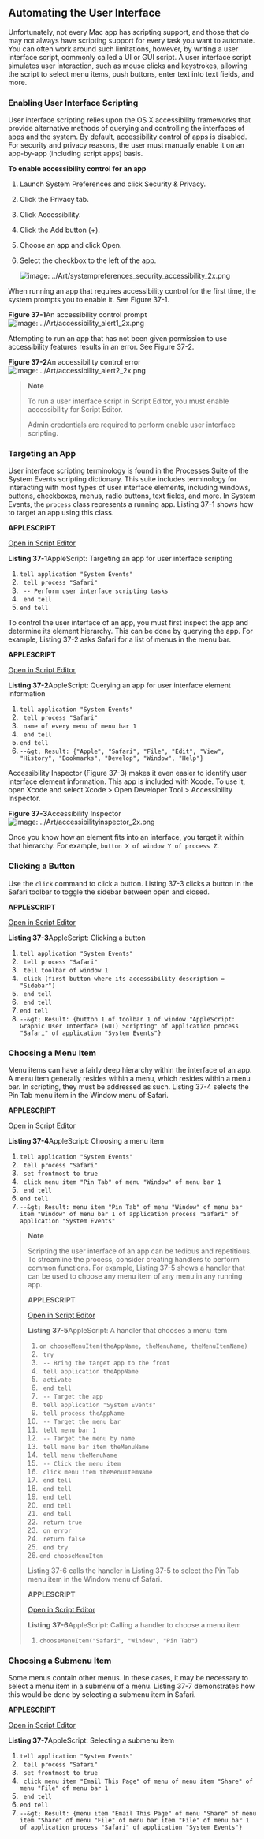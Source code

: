 <a id="//apple_ref/doc/uid/TP40016239-CH69"></a><a id="//apple_ref/doc/uid/TP40016239-CH69-SW1"></a>
<a id="//apple_ref/doc/uid/TP40016239-CH35"></a><a id="//apple_ref/doc/uid/TP40016239-CH35-SW1"></a>

## Automating the User Interface

Unfortunately, not every Mac app has scripting support, and those that do may not always have scripting support for every task you want to automate. You can often work around such limitations, however, by writing a user interface script, commonly called a UI or GUI script. A user interface script simulates user interaction, such as mouse clicks and keystrokes, allowing the script to select menu items, push buttons, enter text into text fields, and more.

<a id="//apple_ref/doc/uid/TP40016239-CH69-SW12"></a>

### Enabling User Interface Scripting

User interface scripting relies upon the OS X accessibility frameworks that provide alternative methods of querying and controlling the interfaces of apps and the system. By default, accessibility control of apps is disabled. For security and privacy reasons, the user must manually enable it on an app-by-app (including script apps) basis.

<a id="//apple_ref/doc/uid/TP40016239-CH69-SW13"></a>

**To enable accessibility control for an app**

1. Launch System Preferences and click Security & Privacy.
2. Click the Privacy tab.
3. Click Accessibility.
4. Click the Add button (+).
5. Choose an app and click Open.
6. Select the checkbox to the left of the app.

   ![image: ../Art/systempreferences_security_accessibility_2x.png](https://developer.apple.com/library/archive/mac-automation-scripting-guide/Art/systempreferences_security_accessibility_2x.png)

When running an app that requires accessibility control for the first time, the system prompts you to enable it. See Figure 37-1.

<a id="//apple_ref/doc/uid/TP40016239-CH69-SW2"></a>
**Figure 37-1**An accessibility control prompt
![image: ../Art/accessibility_alert1_2x.png](https://developer.apple.com/library/archive/mac-automation-scripting-guide/Art/accessibility_alert1_2x.png)

Attempting to run an app that has not been given permission to use accessibility features results in an error. See Figure 37-2.

<a id="//apple_ref/doc/uid/TP40016239-CH69-SW3"></a>
**Figure 37-2**An accessibility control error
![image: ../Art/accessibility_alert2_2x.png](https://developer.apple.com/library/archive/mac-automation-scripting-guide/Art/accessibility_alert2_2x.png)
> **Note**
>
>
> To run a user interface script in Script Editor, you must enable accessibility for Script Editor.
>
> Admin credentials are required to perform enable user interface scripting.

<a id="//apple_ref/doc/uid/TP40016239-CH69-SW15"></a>

### Targeting an App

User interface scripting terminology is found in the Processes Suite of the System Events scripting dictionary. This suite includes terminology for interacting with most types of user interface elements, including windows, buttons, checkboxes, menus, radio buttons, text fields, and more. In System Events, the `process` class represents a running app. Listing 37-1 shows how to target an app using this class.

**APPLESCRIPT**

[Open in Script Editor](https://developer.apple.com/library/archive/mac-automation-scripting-guide/applescript:/com.apple.scripteditor?action=new&script=tell%20application%20%22System%20Events%22%0A%20%20%20%20tell%20process%20%22Safari%22%0A%20%20%20%20%20%20%20%20--%20Perform%20user%20interface%20scripting%20tasks%0A%20%20%20%20end%20tell%0Aend%20tell)

<a id="//apple_ref/doc/uid/TP40016239-CH69-SW4"></a>
**Listing 37-1**AppleScript: Targeting an app for user interface scripting

1. `tell application "System Events"`
2. ` tell process "Safari"`
3. ` -- Perform user interface scripting tasks`
4. ` end tell`
5. `end tell`

To control the user interface of an app, you must first inspect the app and determine its element hierarchy. This can be done by querying the app. For example, Listing 37-2 asks Safari for a list of menus in the menu bar.

**APPLESCRIPT**

[Open in Script Editor](https://developer.apple.com/library/archive/mac-automation-scripting-guide/applescript:/com.apple.scripteditor?action=new&script=tell%20application%20%22System%20Events%22%0A%20%20%20%20tell%20process%20%22Safari%22%0A%20%20%20%20%20%20%20%20name%20of%20every%20menu%20of%20menu%20bar%201%0A%20%20%20%20end%20tell%0Aend%20tell%0A--%3E%20Result%3A%20%7B%22Apple%22%2C%20%22Safari%22%2C%20%22File%22%2C%20%22Edit%22%2C%20%22View%22%2C%20%22History%22%2C%20%22Bookmarks%22%2C%20%22Develop%22%2C%20%22Window%22%2C%20%22Help%22%7D)

<a id="//apple_ref/doc/uid/TP40016239-CH69-SW5"></a>
**Listing 37-2**AppleScript: Querying an app for user interface element information

1. `tell application "System Events"`
2. ` tell process "Safari"`
3. ` name of every menu of menu bar 1`
4. ` end tell`
5. `end tell`
6. `--&gt; Result: {"Apple", "Safari", "File", "Edit", "View", "History", "Bookmarks", "Develop", "Window", "Help"}`

Accessibility Inspector (Figure 37-3) makes it even easier to identify user interface element information. This app is included with Xcode. To use it, open Xcode and select Xcode &gt; Open Developer Tool &gt; Accessibility Inspector.

<a id="//apple_ref/doc/uid/TP40016239-CH69-SW6"></a>
**Figure 37-3**Accessibility Inspector
![image: ../Art/accessibilityinspector_2x.png](https://developer.apple.com/library/archive/mac-automation-scripting-guide/Art/accessibilityinspector_2x.png)

Once you know how an element fits into an interface, you target it within that hierarchy. For example, `button X of window Y of process Z`.

<a id="//apple_ref/doc/uid/TP40016239-CH69-SW16"></a>

### Clicking a Button

Use the `click` command to click a button. Listing 37-3 clicks a button in the Safari toolbar to toggle the sidebar between open and closed.

**APPLESCRIPT**

[Open in Script Editor](https://developer.apple.com/library/archive/mac-automation-scripting-guide/applescript:/com.apple.scripteditor?action=new&script=tell%20application%20%22System%20Events%22%0A%20%20%20%20tell%20process%20%22Safari%22%0A%20%20%20%20%20%20%20%20tell%20toolbar%20of%20window%201%0A%20%20%20%20%20%20%20%20%20%20%20%20click%20%28first%20button%20where%20its%20accessibility%20description%20%3D%20%22Sidebar%22%29%0A%20%20%20%20%20%20%20%20end%20tell%0A%20%20%20%20end%20tell%0Aend%20tell%0A--%3E%20Result%3A%20%7Bbutton%201%20of%20toolbar%201%20of%20window%20%22AppleScript%3A%20Graphic%20User%20Interface%20%28GUI%29%20Scripting%22%20of%20application%20process%20%22Safari%22%20of%20application%20%22System%20Events%22%7D)

<a id="//apple_ref/doc/uid/TP40016239-CH69-SW7"></a>
**Listing 37-3**AppleScript: Clicking a button

1. `tell application "System Events"`
2. ` tell process "Safari"`
3. ` tell toolbar of window 1`
4. ` click (first button where its accessibility description = "Sidebar")`
5. ` end tell`
6. ` end tell`
7. `end tell`
8. `--&gt; Result: {button 1 of toolbar 1 of window "AppleScript: Graphic User Interface (GUI) Scripting" of application process "Safari" of application "System Events"}`

<a id="//apple_ref/doc/uid/TP40016239-CH69-SW17"></a>

### Choosing a Menu Item

Menu items can have a fairly deep hierarchy within the interface of an app. A menu item generally resides within a menu, which resides within a menu bar. In scripting, they must be addressed as such. Listing 37-4 selects the Pin Tab menu item in the Window menu of Safari.

**APPLESCRIPT**

[Open in Script Editor](https://developer.apple.com/library/archive/mac-automation-scripting-guide/applescript:/com.apple.scripteditor?action=new&script=tell%20application%20%22System%20Events%22%0A%20%20%20%20tell%20process%20%22Safari%22%0A%20%20%20%20%20%20%20%20set%20frontmost%20to%20true%0A%20%20%20%20%20%20%20%20click%20menu%20item%20%22Pin%20Tab%22%20of%20menu%20%22Window%22%20of%20menu%20bar%201%0A%20%20%20%20end%20tell%0Aend%20tell%0A--%3E%20Result%3A%20menu%20item%20%22Pin%20Tab%22%20of%20menu%20%22Window%22%20of%20menu%20bar%20item%20%22Window%22%20of%20menu%20bar%201%20of%20application%20process%20%22Safari%22%20of%20application%20%22System%20Events%22)

<a id="//apple_ref/doc/uid/TP40016239-CH69-SW8"></a>
**Listing 37-4**AppleScript: Choosing a menu item

1. `tell application "System Events"`
2. ` tell process "Safari"`
3. ` set frontmost to true`
4. ` click menu item "Pin Tab" of menu "Window" of menu bar 1`
5. ` end tell`
6. `end tell`
7. `--&gt; Result: menu item "Pin Tab" of menu "Window" of menu bar item "Window" of menu bar 1 of application process "Safari" of application "System Events"`

> **Note**
>
>
> Scripting the user interface of an app can be tedious and repetitious. To streamline the process, consider creating handlers to perform common functions. For example, Listing 37-5 shows a handler that can be used to choose any menu item of any menu in any running app.
>
> **APPLESCRIPT**
>
> [Open in Script Editor](https://developer.apple.com/library/archive/mac-automation-scripting-guide/applescript:/com.apple.scripteditor?action=new&script=on%20chooseMenuItem%28theAppName%2C%20theMenuName%2C%20theMenuItemName%29%0A%20%20%20%20try%0A%20%20%20%20%20%20%20%20--%20Bring%20the%20target%20app%20to%20the%20front%0A%20%20%20%20%20%20%20%20tell%20application%20theAppName%0A%20%20%20%20%20%20%20%20%20%20%20%20activate%0A%20%20%20%20%20%20%20%20end%20tell%0A%0A%20%20%20%20%20%20%20%20--%20Target%20the%20app%0A%20%20%20%20%20%20%20%20tell%20application%20%22System%20Events%22%0A%20%20%20%20%20%20%20%20%20%20%20%20tell%20process%20theAppName%0A%0A%20%20%20%20%20%20%20%20%20%20%20%20%20%20%20%20--%20Target%20the%20menu%20bar%0A%20%20%20%20%20%20%20%20%20%20%20%20%20%20%20%20tell%20menu%20bar%201%0A%0A%20%20%20%20%20%20%20%20%20%20%20%20%20%20%20%20%20%20%20%20--%20Target%20the%20menu%20by%20name%0A%20%20%20%20%20%20%20%20%20%20%20%20%20%20%20%20%20%20%20%20tell%20menu%20bar%20item%20theMenuName%0A%20%20%20%20%20%20%20%20%20%20%20%20%20%20%20%20%20%20%20%20%20%20%20%20tell%20menu%20theMenuName%0A%0A%20%20%20%20%20%20%20%20%20%20%20%20%20%20%20%20%20%20%20%20%20%20%20%20%20%20%20%20--%20Click%20the%20menu%20item%0A%20%20%20%20%20%20%20%20%20%20%20%20%20%20%20%20%20%20%20%20%20%20%20%20%20%20%20%20click%20menu%20item%20theMenuItemName%0A%20%20%20%20%20%20%20%20%20%20%20%20%20%20%20%20%20%20%20%20%20%20%20%20end%20tell%0A%20%20%20%20%20%20%20%20%20%20%20%20%20%20%20%20%20%20%20%20end%20tell%0A%20%20%20%20%20%20%20%20%20%20%20%20%20%20%20%20end%20tell%0A%20%20%20%20%20%20%20%20%20%20%20%20end%20tell%0A%20%20%20%20%20%20%20%20end%20tell%0A%20%20%20%20%20%20%20%20return%20true%0A%20%20%20%20on%20error%0A%20%20%20%20%20%20%20%20return%20false%0A%20%20%20%20end%20try%0Aend%20chooseMenuItem)
>
> <a id="//apple_ref/doc/uid/TP40016239-CH69-SW9"></a>
> **Listing 37-5**AppleScript: A handler that chooses a menu item
>
> 1. `on chooseMenuItem(theAppName, theMenuName, theMenuItemName)`
> 2. ` try`
> 3. ` -- Bring the target app to the front`
> 4. ` tell application theAppName`
> 5. ` activate`
> 6. ` end tell`
> 8. ` -- Target the app`
> 9. ` tell application "System Events"`
> 10. ` tell process theAppName`
> 12. ` -- Target the menu bar`
> 13. ` tell menu bar 1`
> 15. ` -- Target the menu by name`
> 16. ` tell menu bar item theMenuName`
> 17. ` tell menu theMenuName`
> 19. ` -- Click the menu item`
> 20. ` click menu item theMenuItemName`
> 21. ` end tell`
> 22. ` end tell`
> 23. ` end tell`
> 24. ` end tell`
> 25. ` end tell`
> 26. ` return true`
> 27. ` on error`
> 28. ` return false`
> 29. ` end try`
> 30. `end chooseMenuItem`
>
> Listing 37-6 calls the handler in Listing 37-5 to select the Pin Tab menu item in the Window menu of Safari.
>
> **APPLESCRIPT**
>
> [Open in Script Editor](https://developer.apple.com/library/archive/mac-automation-scripting-guide/applescript:/com.apple.scripteditor?action=new&script=chooseMenuItem%28%22Safari%22%2C%20%22Window%22%2C%20%22Pin%20Tab%22%29)
>
> <a id="//apple_ref/doc/uid/TP40016239-CH69-SW10"></a>
> **Listing 37-6**AppleScript: Calling a handler to choose a menu item
>
> 1. `chooseMenuItem("Safari", "Window", "Pin Tab")`

<a id="//apple_ref/doc/uid/TP40016239-CH69-SW19"></a>

### Choosing a Submenu Item

Some menus contain other menus. In these cases, it may be necessary to select a menu item in a submenu of a menu. Listing 37-7 demonstrates how this would be done by selecting a submenu item in Safari.

**APPLESCRIPT**

[Open in Script Editor](https://developer.apple.com/library/archive/mac-automation-scripting-guide/applescript:/com.apple.scripteditor?action=new&script=tell%20application%20%22System%20Events%22%0A%20%20%20%20tell%20process%20%22Safari%22%0A%20%20%20%20%20%20%20%20set%20frontmost%20to%20true%0A%20%20%20%20%20%20%20%20click%20menu%20item%20%22Email%20This%20Page%22%20of%20menu%20of%20menu%20item%20%22Share%22%20of%20menu%20%22File%22%20of%20menu%20bar%201%0A%20%20%20%20end%20tell%0Aend%20tell%0A--%3E%20Result%3A%20%7Bmenu%20item%20%22Email%20This%20Page%22%20of%20menu%20%22Share%22%20of%20menu%20item%20%22Share%22%20of%20menu%20%22File%22%20of%20menu%20bar%20item%20%22File%22%20of%20menu%20bar%201%20of%20application%20process%20%22Safari%22%20of%20application%20%22System%20Events%22%7D)

<a id="//apple_ref/doc/uid/TP40016239-CH69-SW11"></a>
**Listing 37-7**AppleScript: Selecting a submenu item

1. `tell application "System Events"`
2. ` tell process "Safari"`
3. ` set frontmost to true`
4. ` click menu item "Email This Page" of menu of menu item "Share" of menu "File" of menu bar 1`
5. ` end tell`
6. `end tell`
7. `--&gt; Result: {menu item "Email This Page" of menu "Share" of menu item "Share" of menu "File" of menu bar item "File" of menu bar 1 of application process "Safari" of application "System Events"}`
